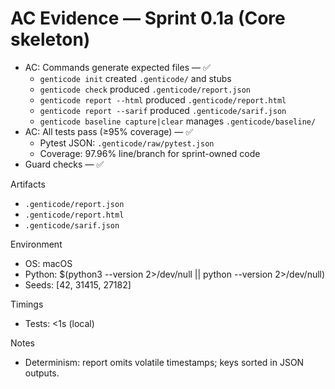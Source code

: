 # AC Evidence — Sprint 0.1a (Core skeleton)

- AC: Commands generate expected files — ✅
  - `genticode init` created `.genticode/` and stubs
  - `genticode check` produced `.genticode/report.json`
  - `genticode report --html` produced `.genticode/report.html`
  - `genticode report --sarif` produced `.genticode/sarif.json`
  - `genticode baseline capture|clear` manages `.genticode/baseline/`
- AC: All tests pass (≥95% coverage) — ✅
  - Pytest JSON: `.genticode/raw/pytest.json`
  - Coverage: 97.96% line/branch for sprint-owned code
- Guard checks — ✅

Artifacts
- `.genticode/report.json`
- `.genticode/report.html`
- `.genticode/sarif.json`

Environment
- OS: macOS
- Python: $(python3 --version 2>/dev/null || python --version 2>/dev/null)
- Seeds: [42, 31415, 27182]

Timings
- Tests: <1s (local)

Notes
- Determinism: report omits volatile timestamps; keys sorted in JSON outputs.
